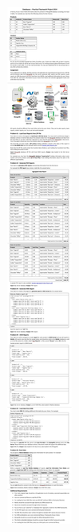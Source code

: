![](https://github.com/BorislavIvanov/Telerik_Academy/blob/master/Resources/Exercise%20images/Databases%20-%20Teamwork-Assignment.jpg)
